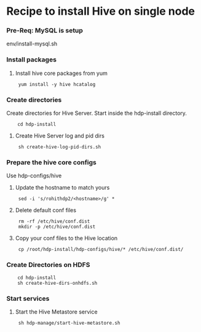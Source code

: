 # Recipe to install Hive on single node

### Pre-Req: MySQL is setup

env/install-mysql.sh

### Install packages

1. Install hive core packages from yum

        yum install -y hive hcatalog

### Create directories

Create directories for Hive Server.
Start inside the hdp-install directory.

        cd hdp-install

1. Create Hive Server log and pid dirs

        sh create-hive-log-pid-dirs.sh

### Prepare the hive core configs

Use hdp-configs/hive

1. Update the hostname to match yours

        sed -i 's/rohithdp2/<hostname>/g' *

1. Delete default conf files

        rm -rf /etc/hive/conf.dist
        mkdir -p /etc/hive/conf.dist

1. Copy your conf files to the Hive location

        cp /root/hdp-install/hdp-configs/hive/* /etc/hive/conf.dist/

### Create Directories on HDFS

        cd hdp-install
        sh create-hive-dirs-onhdfs.sh

### Start services

1. Start the Hive Metastore service

        sh hdp-manage/start-hive-metastore.sh
